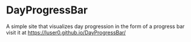 # DayProgressBar
A simple site that visualizes day progression in the form of a progress bar
visit it at https://luser0.github.io/DayProgressBar/
